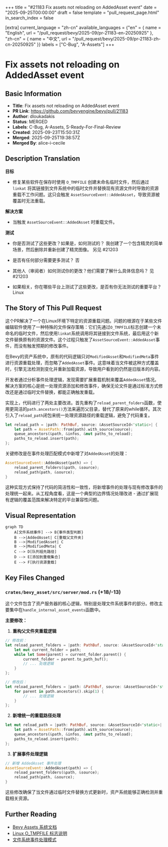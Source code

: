 +++
title = "#21183 Fix assets not reloading on AddedAsset event"
date = "2025-09-25T00:00:00"
draft = false
template = "pull_request_page.html"
in_search_index = false

[extra]
current_language = "zh-cn"
available_languages = {"en" = { name = "English", url = "/pull_request/bevy/2025-09/pr-21183-en-20250925" }, "zh-cn" = { name = "中文", url = "/pull_request/bevy/2025-09/pr-21183-zh-cn-20250925" }}
labels = ["C-Bug", "A-Assets"]
+++

# Fix assets not reloading on AddedAsset event

## Basic Information
- **Title**: Fix assets not reloading on AddedAsset event
- **PR Link**: https://github.com/bevyengine/bevy/pull/21183
- **Author**: dloukadakis
- **Status**: MERGED
- **Labels**: C-Bug, A-Assets, S-Ready-For-Final-Review
- **Created**: 2025-09-23T15:50:31Z
- **Merged**: 2025-09-25T19:38:57Z
- **Merged By**: alice-i-cecile

## Description Translation
**目标**
- 修复某些软件在保存时使用 `O_TMPFILE` 创建未命名临时文件，然后通过 `linkat` 将其链接到文件系统中的临时文件并替换现有资源文件时导致的资源重载不工作问题。这只会触发 `AssetSourceEvent::AddedAsset`，导致资源被覆盖时无法重载。

**解决方案**
- 当触发 `AssetSourceEvent::AddedAsset` 时重载文件。

**测试**
- 你是否测试了这些更改？如果是，如何测试的？
我创建了一个包含精灵的简单场景，然后删除并重新创建了精灵图像。
另见 #21203

- 是否有任何部分需要更多测试？
否
- 其他人（审阅者）如何测试你的更改？他们需要了解什么具体信息吗？
见 #21203
- 如果相关，你在哪些平台上测试了这些更改，是否有你无法测试的重要平台？
Linux

## The Story of This Pull Request

这个PR解决了一个在Linux环境下特定的资源重载问题。问题的根源在于某些文件编辑软件使用了一种特殊的文件保存策略：它们先通过`O_TMPFILE`标志创建一个未命名的临时文件，然后使用`linkat`系统调用将其链接到文件系统，最后用这个新文件替换原有的资源文件。这个过程只触发了`AssetSourceEvent::AddedAsset`事件，而没有触发预期的修改事件。

在Bevy的资产系统中，原有的代码逻辑只对`ModifiedAsset`和`ModifiedMeta`事件进行资源重载处理，而忽略了`AddedAsset`事件。这意味着当文件被这种方式覆盖时，引擎无法检测到变化并重新加载资源，导致用户看到的仍然是旧版本的内容。

开发者通过分析事件处理逻辑，发现需要扩展重载机制来覆盖`AddedAsset`情况。解决方案的核心是统一处理资源添加和修改事件，确保无论文件是通过标准方式修改还是通过临时文件替换，都能正确触发重载。

实现上，代码进行了两处主要改进。首先重构了`reload_parent_folders`函数，使用更简洁的`path.ancestors()`方法来遍历父目录，替代了原来的while循环。其次引入了`reload_path`闭包来统一处理资源路径的重载逻辑，避免了代码重复。

```rust
let reload_path = |path: PathBuf, source: &AssetSourceId<'static>| {
    let path = AssetPath::from(path).with_source(source);
    queue_ancestors(&path, &infos, &mut paths_to_reload);
    paths_to_reload.insert(path);
};
```

关键修改是在事件处理匹配模式中新增了对`AddedAsset`的处理：

```rust
AssetSourceEvent::AddedAsset(path) => {
    reload_parent_folders(&path, &source);
    reload_path(path, &source);
}
```

这种实现方式保持了代码的简洁性和一致性，将新增事件的处理与现有修改事件的处理统一起来。从工程角度看，这是一个典型的边界情况处理改进 - 通过扩展现有逻辑的覆盖范围来解决特定的平台兼容性问题。

## Visual Representation

```mermaid
graph TD
    A[文件系统事件] --> B{事件类型判断}
    B -->|AddedAsset| C[重载父文件夹]
    B -->|ModifiedAsset| C
    B -->|ModifiedMeta| C
    C --> D[队列祖先路径]
    D --> E[添加到重载集合]
    E --> F[执行资源重载]
```

## Key Files Changed

### `crates/bevy_asset/src/server/mod.rs` (+18/-13)

这个文件包含了资产服务器的核心逻辑，特别是处理文件系统事件的部分。修改主要集中在`handle_internal_asset_events`函数中。

**主要修改：**

1. **重构父文件夹重载逻辑**
```rust
// 修改前：
let reload_parent_folders = |path: PathBuf, source: &AssetSourceId<'static>| {
    let mut current_folder = path;
    while let Some(parent) = current_folder.parent() {
        current_folder = parent.to_path_buf();
        // ... 处理逻辑
    }
};

// 修改后：
let reload_parent_folders = |path: &PathBuf, source: &AssetSourceId<'static>| {
    for parent in path.ancestors().skip(1) {
        // ... 处理逻辑
    }
};
```

2. **新增统一的重载路径处理**
```rust
let mut reload_path = |path: PathBuf, source: &AssetSourceId<'static>| {
    let path = AssetPath::from(path).with_source(source);
    queue_ancestors(&path, &infos, &mut paths_to_reload);
    paths_to_reload.insert(path);
};
```

3. **扩展事件处理逻辑**
```rust
// 新增 AddedAsset 事件处理
AssetSourceEvent::AddedAsset(path) => {
    reload_parent_folders(&path, &source);
    reload_path(path, &source);
}
```

这些修改确保了当文件通过临时文件替换方式更新时，资产系统能够正确检测并重载相关资源。

## Further Reading

- [Bevy Assets 系统文档](https://bevyengine.org/learn/book/getting-started/assets/)
- [Linux O_TMPFILE 标志说明](https://man7.org/linux/man-pages/man2/open.2.html)
- [文件系统事件处理模式](https://doc.rust-lang.org/std/fs/struct.File.html)